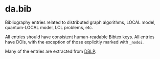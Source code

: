 # da.bib

Bibliography entries related to distributed graph algorithms,
LOCAL model, quantum-LOCAL model, LCL problems, etc.

All entries should have consistent human-readable Bibtex keys.
All entries have DOIs, with the exception of those explicitly
marked with `_nodoi`.

Many of the entries are extracted from [DBLP](https://dblp.org).